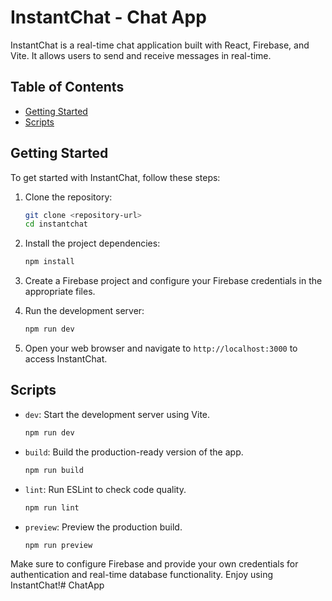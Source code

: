 # InstantChat - Chat App

InstantChat is a real-time chat application built with React, Firebase, and Vite. It allows users to send and receive messages in real-time.

## Table of Contents

- [Getting Started](#getting-started)
- [Scripts](#scripts)

## Getting Started

To get started with InstantChat, follow these steps:

1. Clone the repository:
   ```bash
   git clone <repository-url>
   cd instantchat
   ```

2. Install the project dependencies:
   ```bash
   npm install
   ```

3. Create a Firebase project and configure your Firebase credentials in the appropriate files.

4. Run the development server:
   ```bash
   npm run dev
   ```

5. Open your web browser and navigate to `http://localhost:3000` to access InstantChat.

## Scripts

- `dev`: Start the development server using Vite.
  ```bash
  npm run dev
  ```

- `build`: Build the production-ready version of the app.
  ```bash
  npm run build
  ```

- `lint`: Run ESLint to check code quality.
  ```bash
  npm run lint
  ```

- `preview`: Preview the production build.
  ```bash
  npm run preview
  ```



Make sure to configure Firebase and provide your own credentials for authentication and real-time database functionality. Enjoy using InstantChat!#   C h a t A p p  
 